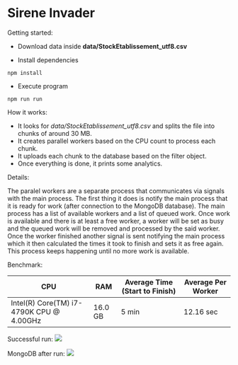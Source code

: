 # Sirene Invader

Getting started:

- Download data inside **data/StockEtablissement_utf8.csv**

- Install dependencies
```console
npm install
```

- Execute program
```console
npm run run
```

How it works:

- It looks for *data/StockEtablissement_utf8.csv* and splits the file into chunks of around 30 MB.
- It creates parallel workers based on the CPU count to process each chunk.
- It uploads each chunk to the database based on the filter object.
- Once everything is done, it prints some analytics.

Details:

The paralel workers are a separate process that communicates via signals with the main process.
The first thing it does is notify the main process that it is ready for work (after connection to the MongoDB database).
The main process has a list of available workers and a list of queued work.
Once work is available and there is at least a free worker, a worker will be set as busy and the queued work will be removed and processed by the said worker.
Once the worker finished another signal is sent notifying the main process which it then calculated the times it took to finish and sets it as free again.
This process keeps happening until no more work is available.

Benchmark:

| CPU | RAM | Average Time (Start to Finish) | Average Per Worker |
|-----|-----|--------------------------------|--------------------|
| Intel(R) Core(TM) i7-4790K CPU @ 4.00GHz | 16.0 GB   | 5 min | 12.16 sec |

Successful run:
![](https://i.ibb.co/JsJm0FM/sirene.png)

MongoDB after run:
![](https://i.ibb.co/Lp1R9Yj/databasemongo.png)
